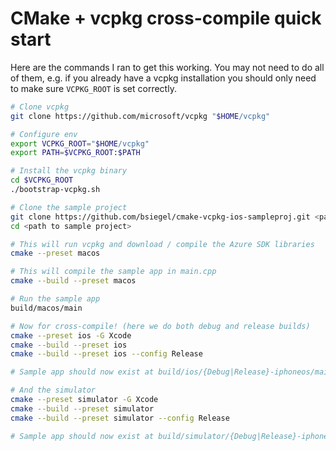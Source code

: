 # CMake + vcpkg cross-compile quick start

Here are the commands I ran to get this working. You may not need to do all of them, e.g. if you already have a vcpkg installation you should only need to make sure `VCPKG_ROOT` is set correctly.


```sh
# Clone vcpkg
git clone https://github.com/microsoft/vcpkg "$HOME/vcpkg"

# Configure env
export VCPKG_ROOT="$HOME/vcpkg"
export PATH=$VCPKG_ROOT:$PATH

# Install the vcpkg binary
cd $VCPKG_ROOT
./bootstrap-vcpkg.sh

# Clone the sample project
git clone https://github.com/bsiegel/cmake-vcpkg-ios-sampleproj.git <path to sample project>
cd <path to sample project>

# This will run vcpkg and download / compile the Azure SDK libraries
cmake --preset macos

# This will compile the sample app in main.cpp
cmake --build --preset macos

# Run the sample app
build/macos/main

# Now for cross-compile! (here we do both debug and release builds)
cmake --preset ios -G Xcode
cmake --build --preset ios
cmake --build --preset ios --config Release

# Sample app should now exist at build/ios/{Debug|Release}-iphoneos/main.app

# And the simulator
cmake --preset simulator -G Xcode
cmake --build --preset simulator
cmake --build --preset simulator --config Release

# Sample app should now exist at build/simulator/{Debug|Release}-iphonesimulator/main.app
```
